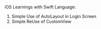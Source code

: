 iOS Learnings with Swift Language:

1. Simple Use of AutoLayout in Login Screen
2. Simple ReUse of CustomView
